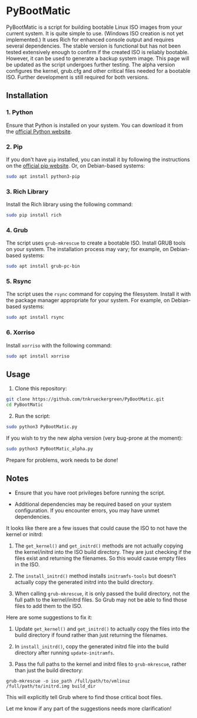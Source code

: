# PyBootMatic

PyBootMatic is a script for building bootable Linux ISO images from your current system. It is quite simple to use. (Windows ISO creation is not yet implemented.) It uses Rich for enhanced console output and requires several dependencies. The stable version is functional but has not been tested extensively enough to confirm if the created ISO is reliably bootable. However, it can be used to generate a backup system image. This page will be updated as the script undergoes further testing. The alpha version configures the kernel, grub.cfg and other critical files needed for a bootable ISO. Further development is still required for both versions.

## Installation

### 1. Python

Ensure that Python is installed on your system. You can download it from the [official Python website](https://www.python.org/). 

### 2. Pip

If you don't have `pip` installed, you can install it by following the instructions on the [official pip website](https://pip.pypa.io/en/stable/installation/). Or, on Debian-based systems:
```bash
sudo apt install python3-pip
```

### 3. Rich Library

Install the Rich library using the following command:

```bash
sudo pip install rich
```

### 4. Grub

The script uses `grub-mkrescue` to create a bootable ISO. Install GRUB tools on your system. The installation process may vary; for example, on Debian-based systems:

```bash
sudo apt install grub-pc-bin
```

### 5. Rsync

The script uses the `rsync` command for copying the filesystem. Install it with the package manager appropriate for your system. For example, on Debian-based systems:

```bash
sudo apt install rsync
```

### 6. Xorriso

Install `xorriso` with the following command:

```bash
sudo apt install xorriso
```

## Usage

1. Clone this repository:

```bash
git clone https://github.com/tnkrueckergreen/PyBootMatic.git
cd PyBootMatic
```

2. Run the script:

```bash
sudo python3 PyBootMatic.py
```
If you wish to try the new alpha version (very bug-prone at the moment):
```bash
sudo python3 PyBootMatic_alpha.py
```

Prepare for problems, work needs to be done!

## Notes

- Ensure that you have root privileges before running the script.

- Additional dependencies may be required based on your system configuration. If you encounter errors, you may have unmet dependencies.


It looks like there are a few issues that could cause the ISO to not have the kernel or initrd:

1. The `get_kernel()` and `get_initrd()` methods are not actually copying the kernel/initrd into the ISO build directory. They are just checking if the files exist and returning the filenames. So this would cause empty files in the ISO.

2. The `install_initrd()` method installs `initramfs-tools` but doesn't actually copy the generated initrd into the build directory.

3. When calling `grub-mkrescue`, it is only passed the build directory, not the full path to the kernel/initrd files. So Grub may not be able to find those files to add them to the ISO.

Here are some suggestions to fix it:

1. Update `get_kernel()` and `get_initrd()` to actually copy the files into the build directory if found rather than just returning the filenames.

2. In `install_initrd()`, copy the generated initrd file into the build directory after running `update-initramfs`.

3. Pass the full paths to the kernel and initrd files to `grub-mkrescue`, rather than just the build directory:

```
grub-mkrescue -o iso_path /full/path/to/vmlinuz /full/path/to/initrd.img build_dir
```

This will explicitly tell Grub where to find those critical boot files.

Let me know if any part of the suggestions needs more clarification!

